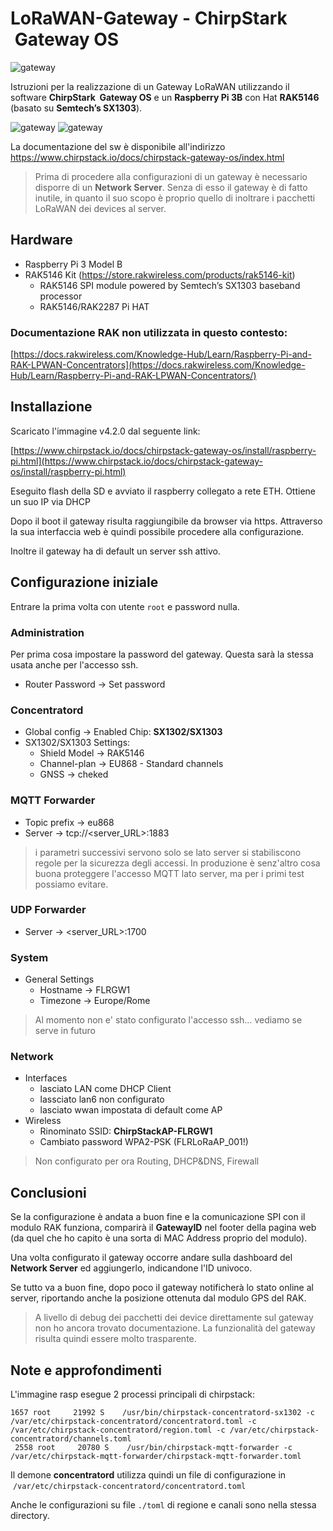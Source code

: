 # LoRaWAN-Gateway - ChirpStark  Gateway OS

![gateway](../hardware/lorawan_gateway.jpg)

Istruzioni per la realizzazione di un Gateway LoRaWAN utilizzando il software __ChirpStark  Gateway OS__ e un __Raspberry Pi 3B__ con Hat __RAK5146__ (basato su __Semtech’s SX1303__).

![gateway](../hardware/lorawan_gateway1.jpg)
![gateway](../hardware/lorawan_gateway2.jpg)



La documentazione del sw è disponibile all'indirizzo https://www.chirpstack.io/docs/chirpstack-gateway-os/index.html


> Prima di procedere alla configurazioni di un gateway è necessario disporre di un __Network Server__. Senza di esso il gateway è di fatto inutile, in quanto il suo scopo è proprio quello di inoltrare i pacchetti LoRaWAN dei devices al server.


## Hardware

*   Raspberry Pi 3 Model B
*   RAK5146 Kit (https://store.rakwireless.com/products/rak5146-kit)
    *   RAK5146 SPI module powered by Semtech’s SX1303 baseband processor
    *   RAK5146/RAK2287 Pi HAT

### Documentazione RAK non utilizzata in questo contesto:
[https://docs.rakwireless.com/Knowledge-Hub/Learn/Raspberry-Pi-and-RAK-LPWAN-Concentrators](https://docs.rakwireless.com/Knowledge-Hub/Learn/Raspberry-Pi-and-RAK-LPWAN-Concentrators/)

## Installazione

Scaricato l'immagine v4.2.0 dal seguente link:

[https://www.chirpstack.io/docs/chirpstack-gateway-os/install/raspberry-pi.html](https://www.chirpstack.io/docs/chirpstack-gateway-os/install/raspberry-pi.html)

Eseguito flash della SD e avviato il raspberry collegato a rete ETH. Ottiene un suo IP via DHCP

Dopo il boot il gateway risulta raggiungibile da browser via https. Attraverso la sua interfaccia web è quindi possibile procedere alla configurazione.

Inoltre il gateway ha di default un server ssh attivo.

## Configurazione iniziale
Entrare la prima volta con utente `root` e password nulla.

### Administration

Per prima cosa impostare la password del gateway. Questa sarà la stessa usata anche per l'accesso ssh. 

*   Router Password → Set password


### Concentratord

*   Global config → Enabled Chip: **SX1302/SX1303**
*   SX1302/SX1303 Settings:
    *   Shield Model → RAK5146
    *   Channel-plan → EU868 - Standard channels
    *   GNSS → cheked

### MQTT Forwarder

* Topic prefix → eu868
* Server → tcp://<server_URL>:1883 

> i parametri successivi servono solo se lato server si stabiliscono regole per la sicurezza degli accessi. In produzione è senz'altro cosa buona proteggere l'accesso MQTT lato server, ma per i primi test possiamo evitare.


### UDP Forwarder

* Server → <server_URL>:1700 


### System

*   General Settings
    *   Hostname → FLRGW1
    *   Timezone → Europe/Rome


> Al momento non e' stato configurato l'accesso ssh… vediamo se serve in futuro

### Network

*   Interfaces
    *   lasciato LAN come DHCP Client
    *   lassciato lan6 non configurato
    *   lasciato wwan impostata di default come AP
*   Wireless
    *   Rinominato SSID: **ChirpStackAP-FLRGW1**
    *   Cambiato password WPA2-PSK (FLRLoRaAP\_001!)

> Non configurato per ora Routing, DHCP&DNS, Firewall


## Conclusioni

Se la configurazione è andata a buon fine e la comunicazione SPI con il modulo RAK funziona, comparirà il __GatewayID__ nel footer della pagina web (da quel che ho capito è una sorta di MAC Address proprio del modulo).

Una volta configurato il gateway occorre andare sulla dashboard del __Network Server__ ed aggiungerlo, indicandone l'ID univoco.

Se tutto va a buon fine, dopo poco il gateway notificherà lo stato online al server, riportando anche la posizione ottenuta dal modulo GPS del RAK.

> A livello di debug dei pacchetti dei device direttamente sul gateway non ho ancora trovato documentazione. La funzionalità del gateway risulta quindi essere molto trasparente.


## Note e approfondimenti

L'immagine rasp esegue 2 processi principali di chirpstack:

```text-plain
1657 root     21992 S    /usr/bin/chirpstack-concentratord-sx1302 -c /var/etc/chirpstack-concentratord/concentratord.toml -c /var/etc/chirpstack-concentratord/region.toml -c /var/etc/chirpstack-concentratord/channels.toml
 2558 root     20780 S    /usr/bin/chirpstack-mqtt-forwarder -c /var/etc/chirpstack-mqtt-forwarder/chirpstack-mqtt-forwarder.toml
```

Il demone **concentratord** utilizza quindi un file di configurazione in  `/var/etc/chirpstack-concentratord/concentratord.toml`

Anche le configurazioni su file `./toml` di regione e canali sono nella stessa directory.

